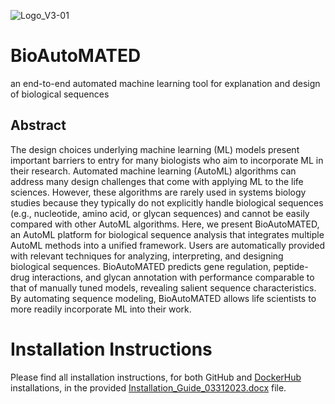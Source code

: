 ![Logo_V3-01](https://user-images.githubusercontent.com/33818756/229146095-6e892838-9a4d-4b24-94a0-c58509e6fe9a.png)

# BioAutoMATED
an end-to-end automated machine learning tool for explanation and design of biological sequences

## Abstract
The design choices underlying machine learning (ML) models present important barriers to entry for many biologists who aim to incorporate ML in their research. Automated machine learning (AutoML) algorithms can address many design challenges that come with applying ML to the life sciences. However, these algorithms are rarely used in systems biology studies because they typically do not explicitly handle biological sequences (e.g., nucleotide, amino acid, or glycan sequences) and cannot be easily compared with other AutoML algorithms. Here, we present BioAutoMATED, an AutoML platform for biological sequence analysis that integrates multiple AutoML methods into a unified framework. Users are automatically provided with relevant techniques for analyzing, interpreting, and designing biological sequences. BioAutoMATED predicts gene regulation, peptide-drug interactions, and glycan annotation with performance comparable to that of manually tuned models, revealing salient sequence characteristics. By automating sequence modeling, BioAutoMATED allows life scientists to more readily incorporate ML into their work.

# Installation Instructions
Please find all installation instructions, for both GitHub and [DockerHub](https://hub.docker.com/r/jackievaleri/bioautomated) installations, in the provided [Installation_Guide_03312023.docx](https://github.com/jackievaleri/BioAutoMATED/blob/main/Installation_Guide_03312023.docx) file. 

